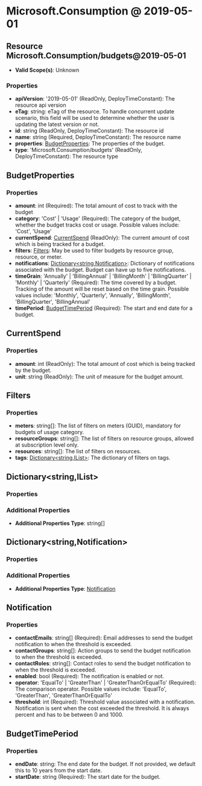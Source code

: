# Microsoft.Consumption @ 2019-05-01

## Resource Microsoft.Consumption/budgets@2019-05-01
* **Valid Scope(s)**: Unknown
### Properties
* **apiVersion**: '2019-05-01' (ReadOnly, DeployTimeConstant): The resource api version
* **eTag**: string: eTag of the resource. To handle concurrent update scenario, this field will be used to determine whether the user is updating the latest version or not.
* **id**: string (ReadOnly, DeployTimeConstant): The resource id
* **name**: string (Required, DeployTimeConstant): The resource name
* **properties**: [BudgetProperties](#budgetproperties): The properties of the budget.
* **type**: 'Microsoft.Consumption/budgets' (ReadOnly, DeployTimeConstant): The resource type

## BudgetProperties
### Properties
* **amount**: int (Required): The total amount of cost to track with the budget
* **category**: 'Cost' | 'Usage' (Required): The category of the budget, whether the budget tracks cost or usage. Possible values include: 'Cost', 'Usage'
* **currentSpend**: [CurrentSpend](#currentspend) (ReadOnly): The current amount of cost which is being tracked for a budget.
* **filters**: [Filters](#filters): May be used to filter budgets by resource group, resource, or meter.
* **notifications**: [Dictionary<string,Notification>](#dictionarystringnotification): Dictionary of notifications associated with the budget. Budget can have up to five notifications.
* **timeGrain**: 'Annually' | 'BillingAnnual' | 'BillingMonth' | 'BillingQuarter' | 'Monthly' | 'Quarterly' (Required): The time covered by a budget. Tracking of the amount will be reset based on the time grain. Possible values include: 'Monthly', 'Quarterly', 'Annually', 'BillingMonth', 'BillingQuarter', 'BillingAnnual'
* **timePeriod**: [BudgetTimePeriod](#budgettimeperiod) (Required): The start and end date for a budget.

## CurrentSpend
### Properties
* **amount**: int (ReadOnly): The total amount of cost which is being tracked by the budget.
* **unit**: string (ReadOnly): The unit of measure for the budget amount.

## Filters
### Properties
* **meters**: string[]: The list of filters on meters (GUID), mandatory for budgets of usage category.
* **resourceGroups**: string[]: The list of filters on resource groups, allowed at subscription level only.
* **resources**: string[]: The list of filters on resources.
* **tags**: [Dictionary<string,IList<String>>](#dictionarystringiliststring): The dictionary of filters on tags.

## Dictionary<string,IList<String>>
### Properties
### Additional Properties
* **Additional Properties Type**: string[]

## Dictionary<string,Notification>
### Properties
### Additional Properties
* **Additional Properties Type**: [Notification](#notification)

## Notification
### Properties
* **contactEmails**: string[] (Required): Email addresses to send the budget notification to when the threshold is exceeded.
* **contactGroups**: string[]: Action groups to send the budget notification to when the threshold is exceeded.
* **contactRoles**: string[]: Contact roles to send the budget notification to when the threshold is exceeded.
* **enabled**: bool (Required): The notification is enabled or not.
* **operator**: 'EqualTo' | 'GreaterThan' | 'GreaterThanOrEqualTo' (Required): The comparison operator. Possible values include: 'EqualTo', 'GreaterThan', 'GreaterThanOrEqualTo'
* **threshold**: int (Required): Threshold value associated with a notification. Notification is sent when the cost exceeded the threshold. It is always percent and has to be between 0 and 1000.

## BudgetTimePeriod
### Properties
* **endDate**: string: The end date for the budget. If not provided, we default this to 10 years from the start date.
* **startDate**: string (Required): The start date for the budget.


